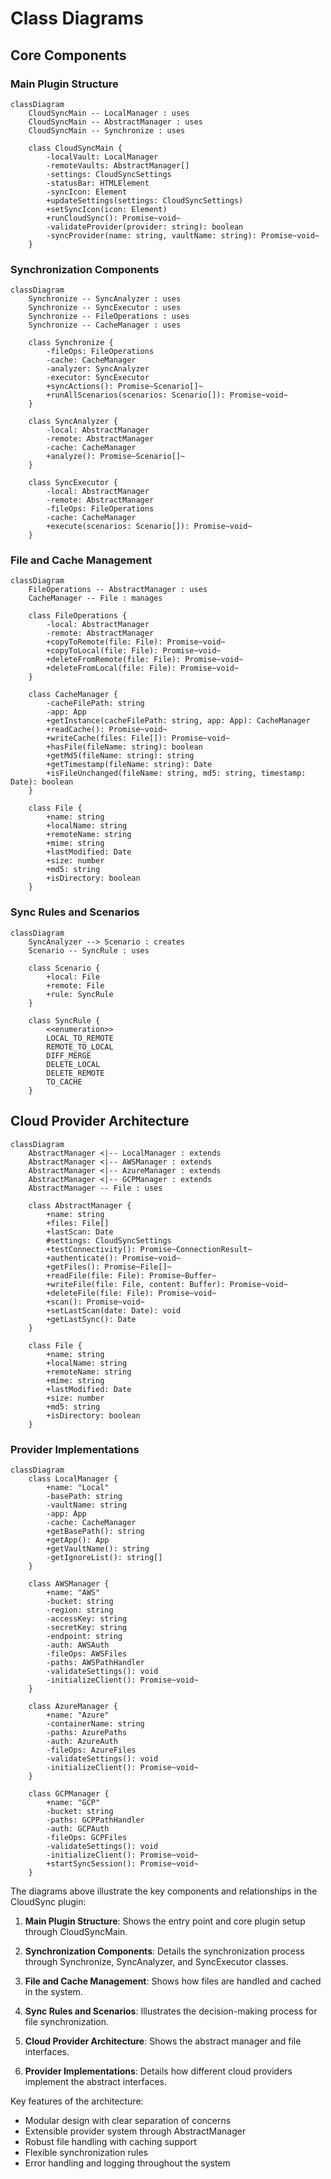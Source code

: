 # Class Diagrams

## Core Components

### Main Plugin Structure

```mermaid
classDiagram
    CloudSyncMain -- LocalManager : uses
    CloudSyncMain -- AbstractManager : uses
    CloudSyncMain -- Synchronize : uses

    class CloudSyncMain {
        -localVault: LocalManager
        -remoteVaults: AbstractManager[]
        -settings: CloudSyncSettings
        -statusBar: HTMLElement
        -syncIcon: Element
        +updateSettings(settings: CloudSyncSettings)
        +setSyncIcon(icon: Element)
        +runCloudSync(): Promise~void~
        -validateProvider(provider: string): boolean
        -syncProvider(name: string, vaultName: string): Promise~void~
    }
```

### Synchronization Components

```mermaid
classDiagram
    Synchronize -- SyncAnalyzer : uses
    Synchronize -- SyncExecutor : uses
    Synchronize -- FileOperations : uses
    Synchronize -- CacheManager : uses

    class Synchronize {
        -fileOps: FileOperations
        -cache: CacheManager
        -analyzer: SyncAnalyzer
        -executor: SyncExecutor
        +syncActions(): Promise~Scenario[]~
        +runAllScenarios(scenarios: Scenario[]): Promise~void~
    }

    class SyncAnalyzer {
        -local: AbstractManager
        -remote: AbstractManager
        -cache: CacheManager
        +analyze(): Promise~Scenario[]~
    }

    class SyncExecutor {
        -local: AbstractManager
        -remote: AbstractManager
        -fileOps: FileOperations
        -cache: CacheManager
        +execute(scenarios: Scenario[]): Promise~void~
    }
```

### File and Cache Management

```mermaid
classDiagram
    FileOperations -- AbstractManager : uses
    CacheManager -- File : manages

    class FileOperations {
        -local: AbstractManager
        -remote: AbstractManager
        +copyToRemote(file: File): Promise~void~
        +copyToLocal(file: File): Promise~void~
        +deleteFromRemote(file: File): Promise~void~
        +deleteFromLocal(file: File): Promise~void~
    }

    class CacheManager {
        -cacheFilePath: string
        -app: App
        +getInstance(cacheFilePath: string, app: App): CacheManager
        +readCache(): Promise~void~
        +writeCache(files: File[]): Promise~void~
        +hasFile(fileName: string): boolean
        +getMd5(fileName: string): string
        +getTimestamp(fileName: string): Date
        +isFileUnchanged(fileName: string, md5: string, timestamp: Date): boolean
    }

    class File {
        +name: string
        +localName: string
        +remoteName: string
        +mime: string
        +lastModified: Date
        +size: number
        +md5: string
        +isDirectory: boolean
    }
```

### Sync Rules and Scenarios

```mermaid
classDiagram
    SyncAnalyzer --> Scenario : creates
    Scenario -- SyncRule : uses

    class Scenario {
        +local: File
        +remote: File
        +rule: SyncRule
    }

    class SyncRule {
        <<enumeration>>
        LOCAL_TO_REMOTE
        REMOTE_TO_LOCAL
        DIFF_MERGE
        DELETE_LOCAL
        DELETE_REMOTE
        TO_CACHE
    }
```

## Cloud Provider Architecture

```mermaid
classDiagram
    AbstractManager <|-- LocalManager : extends
    AbstractManager <|-- AWSManager : extends
    AbstractManager <|-- AzureManager : extends
    AbstractManager <|-- GCPManager : extends
    AbstractManager -- File : uses

    class AbstractManager {
        +name: string
        +files: File[]
        +lastScan: Date
        #settings: CloudSyncSettings
        +testConnectivity(): Promise~ConnectionResult~
        +authenticate(): Promise~void~
        +getFiles(): Promise~File[]~
        +readFile(file: File): Promise~Buffer~
        +writeFile(file: File, content: Buffer): Promise~void~
        +deleteFile(file: File): Promise~void~
        +scan(): Promise~void~
        +setLastScan(date: Date): void
        +getLastSync(): Date
    }

    class File {
        +name: string
        +localName: string
        +remoteName: string
        +mime: string
        +lastModified: Date
        +size: number
        +md5: string
        +isDirectory: boolean
    }
```

### Provider Implementations

```mermaid
classDiagram
    class LocalManager {
        +name: "Local"
        -basePath: string
        -vaultName: string
        -app: App
        -cache: CacheManager
        +getBasePath(): string
        +getApp(): App
        +getVaultName(): string
        -getIgnoreList(): string[]
    }

    class AWSManager {
        +name: "AWS"
        -bucket: string
        -region: string
        -accessKey: string
        -secretKey: string
        -endpoint: string
        -auth: AWSAuth
        -fileOps: AWSFiles
        -paths: AWSPathHandler
        -validateSettings(): void
        -initializeClient(): Promise~void~
    }

    class AzureManager {
        +name: "Azure"
        -containerName: string
        -paths: AzurePaths
        -auth: AzureAuth
        -fileOps: AzureFiles
        -validateSettings(): void
        -initializeClient(): Promise~void~
    }

    class GCPManager {
        +name: "GCP"
        -bucket: string
        -paths: GCPPathHandler
        -auth: GCPAuth
        -fileOps: GCPFiles
        -validateSettings(): void
        -initializeClient(): Promise~void~
        +startSyncSession(): Promise~void~
    }
```

The diagrams above illustrate the key components and relationships in the CloudSync plugin:

1. **Main Plugin Structure**: Shows the entry point and core plugin setup through CloudSyncMain.

2. **Synchronization Components**: Details the synchronization process through Synchronize, SyncAnalyzer, and SyncExecutor classes.

3. **File and Cache Management**: Shows how files are handled and cached in the system.

4. **Sync Rules and Scenarios**: Illustrates the decision-making process for file synchronization.

5. **Cloud Provider Architecture**: Shows the abstract manager and file interfaces.

6. **Provider Implementations**: Details how different cloud providers implement the abstract interfaces.

Key features of the architecture:
- Modular design with clear separation of concerns
- Extensible provider system through AbstractManager
- Robust file handling with caching support
- Flexible synchronization rules
- Error handling and logging throughout the system
